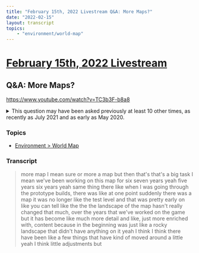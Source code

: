 ```yaml
---
title: "February 15th, 2022 Livestream Q&A: More Maps?"
date: "2022-02-15"
layout: transcript
topics:
    - "environment/world-map"
---
```

# [February 15th, 2022 Livestream](../2022-02-15.md)
## Q&A: More Maps?
https://www.youtube.com/watch?v=TC3b3F-b8a8
<details>
<summary>This question may have been asked previously at least 10 other times, as recently as July 2021 and as early as May 2020.</summary>

* [July 6th, 2021 Livestream Q&A: Do you plan on doing a new Map?](./yt-ZfTLZTQMWU0.md) [https://www.youtube.com/watch?v=ZfTLZTQMWU0](https://www.youtube.com/watch?v=ZfTLZTQMWU0)
* [April 27th, 2021 Livestream Q&A: Will there be another map?](./yt-yR31iCrXx4w.md) [https://www.youtube.com/watch?v=yR31iCrXx4w](https://www.youtube.com/watch?v=yR31iCrXx4w)
* [October 27th, 2020 Livestream Q&A: What about a new Map?](./yt-O9cRWaKhSRo.md) [https://www.youtube.com/watch?v=O9cRWaKhSRo](https://www.youtube.com/watch?v=O9cRWaKhSRo)
* [October 1st, 2020 Q&A: Any new maps coming?](./yt-rATcozDE25c,763.0623,781.3472333333333.md) [https://youtube.com/embed/rATcozDE25c?autoplay=1&start=763&end=782](https://youtube.com/embed/rATcozDE25c?autoplay=1&start=763&end=782)
* [September 22nd, 2020 Livestream Q&A: Any chance of a new Map?](./yt-GcWk8f29OBM.md) [https://www.youtube.com/watch?v=GcWk8f29OBM](https://www.youtube.com/watch?v=GcWk8f29OBM)
* [September 8th, 2020 Livestream Q&A: Any plans for new Maps?](./yt-zBv2UdKrYtI.md) [https://www.youtube.com/watch?v=zBv2UdKrYtI](https://www.youtube.com/watch?v=zBv2UdKrYtI)
* [August 25th, 2020 Livestream Q&A: Like a new map for Satisfactory?](./yt-gNfCEV1J-2Q.md) [https://www.youtube.com/watch?v=gNfCEV1J-2Q](https://www.youtube.com/watch?v=gNfCEV1J-2Q)
* August 18th, 2020 Livestream Q&A: Any different maps planned? [https://clips.twitch.tv/PlausibleEnthusiasticGrassRedCoat](https://clips.twitch.tv/PlausibleEnthusiasticGrassRedCoat)
* [June 8th, 2020 Livestream Q&A: Will we have other maps?](./yt-1-A4zqHdNKA.md) [https://www.youtube.com/watch?v=1-A4zqHdNKA](https://www.youtube.com/watch?v=1-A4zqHdNKA)
* [May 15th, 2020 Q&A: In a far and glorious future will we have other maps?](./yt-NlIVwoRqjVk,1213.6124,1227.0591666666667.md) [https://youtube.com/embed/NlIVwoRqjVk?autoplay=1&start=1213&end=1228](https://youtube.com/embed/NlIVwoRqjVk?autoplay=1&start=1213&end=1228)
</details>


### Topics
* [Environment > World Map](../topics/environment/world-map.md)

### Transcript

> more map I mean sure or more a map but then that's that's a big task I mean we've been working on this map for six seven years yeah five years six years yeah same thing there like when I was going through the prototype builds, there was like at one point suddenly there was a map it was no longer like the test level and that was pretty early on like you can tell like the the the landscape of the map hasn't really changed that much, over the years that we've worked on the game but it has become like much more detail and like, just more enriched with, content because in the beginning was just like a rocky landscape that didn't have anything on it yeah I think I think there have been like a few things that have kind of moved around a little yeah I think little adjustments but
